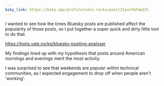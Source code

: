 ```yaml
---
bsky_link: https://bsky.app/profile/vale.rocks/post/3lpvn7mfab22l
---
```


I wanted to see how the times Bluesky posts are published affect the popularity of those posts, so I put together a super quick and dirty little tool to do that.

<https://tools.vale.rocks/bluesky-posting-analyser>

My findings lined up with my hypothesis that posts around American mornings and evenings merit the most activity.

I was surprised to see that weekends are popular within technical communities, as I expected engagement to drop off when people aren't 'working'.
